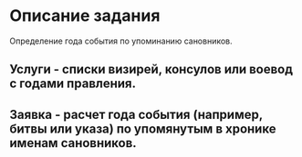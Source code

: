 # Описание задания
Определение года события по упоминанию сановников. 


## Услуги - списки визирей, консулов или воевод с годами правления. 
## Заявка - расчет года события (например, битвы или указа) по упомянутым в хронике именам сановников.

